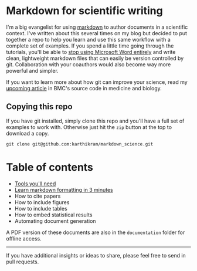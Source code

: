 # Markdown for scientific writing

I'm a big evangelist for using [markdown](http://inundata.org/2012/06/01/markdown-and-the-future-of-collaborative-manuscript-writing/) to author documents in a scientific context. I've written about this several times on my blog but decided to put together a repo to help you learn and use this same workflow with a complete set of examples. If you spend a little time going through the tutorials, you'll  be able to [stop using Microsoft Word entirely](http://inundata.org/2012/12/04/how-to-ditch-word/) and write clean, lightweight markdown files that can easily be version controlled by git. Collaboration with your coauthors would also become way more powerful and simpler.

If you want to learn more about how git can improve your science, read my [upcoming article](http://figshare.com/articles/git_can_facilitate_greater_reproducibility_and_increased_transparency_in_science/153821) in BMC's source code in medicine and biology.

## Copying this repo

If you have git installed, simply clone this repo and you'll have a full set of examples to work with. Otherwise just hit the `zip` button at the top to download a copy.

```
git clone git@github.com:karthikram/markdown_science.git
```

# Table of contents
* [Tools you'll need](https://github.com/karthikram/markdown_science/wiki/Tools-to-support-your-markdown-authoring)
* [Learn markdown formatting in 3 minutes](https://github.com/karthikram/markdown_science/wiki/Learn-markdown-in-3-minutes)
* How to cite papers
* How to include figures
* How to include tables
* How to embed statistical results
* Automating document generation

A PDF version of these documents are also in the `documentation` folder for offline access.

***  

If you have additional insights or ideas to share, please feel free to send in pull requests. 


